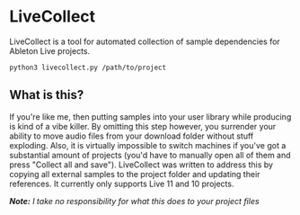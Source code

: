 # LiveCollect
LiveCollect is a tool for automated collection of sample dependencies for Ableton Live projects. 

`python3 livecollect.py /path/to/project`

## What is this?
If you're like me, then putting samples into your user library while producing is kind of a vibe killer. By omitting this step however, you surrender your ability to move audio files from your download folder without stuff exploding. Also, it is virtually impossible to switch machines if you've got a substantial amount of projects (you'd have to manually open all of them and press "Collect all and save"). LiveCollect was written to address this by copying all external samples to the project folder and updating their references. It currently only supports Live 11 and 10 projects.

***Note:** I take no responsibility for what this does to your project files*
